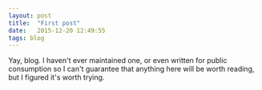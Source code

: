 ```yaml
---
layout: post
title:  "First post"
date:   2015-12-20 12:49:55
tags: blog
---
```


Yay, blog. I haven't ever maintained one, or even written for public consumption so I can't guarantee that anything here will be worth reading, but I figured it's worth trying.
